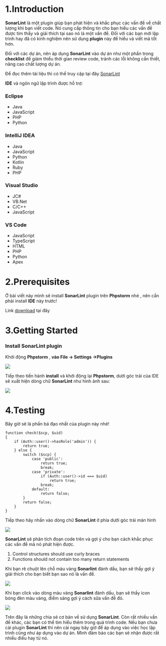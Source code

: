 # **1.Introduction**
**SonarLint** là một plugin giúp bạn phát hiện và khắc phục các vấn đề về chất lượng khi bạn viết code.
Nó cung cấp thông tin cho bạn hiểu các vấn đề được tìm thấy và giải thích tại sao nó là một vấn đề. Đối với các bạn mới lập trình hay đã có kinh nghiệm nên sử dụng **plugin** này để hiểu và viết mã tốt hơn.

Đối với các dự án, nên áp dụng **SonarLint** vào dự án như một phần trong **checklist** để giảm thiểu thời gian review code, tránh các lỗi không cần thiết, nâng cao chất lượng dự án.

Để đọc thêm tài liệu thì có thể truy cập tại đây [SonarLint](https://www.sonarlint.org/)

**IDE** và ngôn ngữ lập trình được hỗ trợ:

### Eclipse
* Java
* JavaScript
* PHP
* Python

### IntelliJ IDEA
* Java
* JavaScript
* Python
* Kotlin
* Ruby
* PHP

### Visual Studio
* JC#
* VB.Net
* C/C++
* JavaScript

### VS Code
* JavaScript
* TypeScript
* HTML
* PHP
* Python
* Apex
# **2.Prerequisites**
Ở bài viết này mình sẽ install **SonarLint** plugin trên **Phpstorm** nhé , nên cần phải install **IDE** này trước!

Link [download](https://www.jetbrains.com/phpstorm/download/#section=linux) tại đây 
# **3.Getting Started**
### Install SonarLint plugin
Khởi động **Phpstorm** , **vào File -> Settings ->Plugins**

![](https://images.viblo.asia/743f9df1-3a43-44f4-9c65-f78a5359d148.png)

Tiếp theo tiến hành **install** và khởi động lại **Phpstorm**, dưới góc trái của IDE sẽ xuất hiện  dòng chữ  **SonarLint** như hình ảnh sau:

![](https://images.viblo.asia/a4b1c0d6-5c3e-4995-b70a-cdccb799496a.png)

# **4.Testing**
Bây giờ sẽ là phần bá đạo nhất của plugin này nhé! 
```
function check($scp, $uid)
{
    if (Auth::user()->hasRole('admin')) {
        return true;
    } else {
        switch ($scp) {
            case 'public':
                return true;
                break;
            case 'private':
                if (Auth::user()->id === $uid)
                    return true;
                break;
            default:
                return false;
        }
        return false;
    }
}
```

Tiếp theo hãy nhấn vào dòng chữ **SonarLint**  ở phía dưới góc trái màn hình

![](https://images.viblo.asia/66fb36b9-6ea3-4dfe-87cb-13327bb6ec01.png)

 **SonarLint**  sẽ phân tích đoạn code trên và gợi ý cho bạn cách khắc phục các vấn đề mà nó phát hiện được.
 
1. Control structures should use curly braces
2. Functions should not contain too many return statements

Khi bạn rê chuột lên chỗ màu vàng **Sonarlint** đánh dấu, bạn sẽ thấy gợi ý giải thích cho bạn biết bạn sao nó là vấn đề.

![](https://images.viblo.asia/9f9ca176-d8f4-4fb8-ad52-5553f47e6089.png)

Khi bạn click vào dòng màu vàng **Sonarlint** đánh dấu, bạn sẽ thấy icon bóng đèn màu vàng, điểm sáng gợi ý cách sữa  vấn đề đó. 

![](https://images.viblo.asia/7204dda1-7d1d-4065-be6e-3d43fcf5a74d.png)

Trên đây là những chia sẻ cơ bản về sử dụng **SonarLint**. Còn rất nhiều vấn đề khác, các bạn có thể tìm hiểu thêm trong quá trình code. Nếu bạn chưa cài plugin **SonarLint** thì nên cài ngay bây giờ để áp dụng vào việc học lập trình cũng như áp dụng vào dự án. Mình đảm bảo các bạn sẽ nhận được rất nhiều điều hay từ nó.